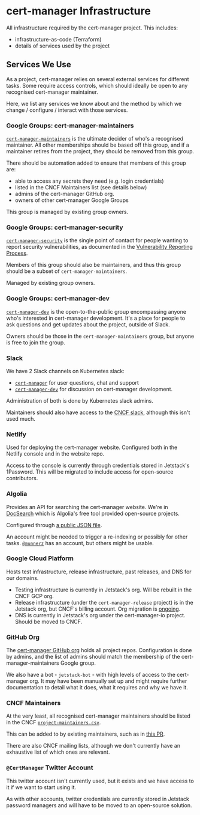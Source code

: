 # cert-manager Infrastructure

All infrastructure required by the cert-manager project. This includes:

- infrastructure-as-code (Terraform)
- details of services used by the project

## Services We Use

As a project, cert-manager relies on several external services for different tasks. Some require
access controls, which should ideally be open to any recognised cert-manager maintainer.

Here, we list any services we know about and the method by which we change / configure / interact
with those services.

### Google Groups: cert-manager-maintainers

[`cert-manager-maintainers`](https://groups.google.com/g/cert-manager-maintainers) is the ultimate decider of who's a recognised maintainer.
All other memberships should be based off this group, and if a maintainer retires from the project, they should be removed from this group.

There should be automation added to ensure that members of this group are:

- able to access any secrets they need (e.g. login credentials)
- listed in the CNCF Maintainers list (see details below)
- admins of the cert-manager GitHub org.
- owners of other cert-manager Google Groups

This group is managed by existing group owners.

### Google Groups: cert-manager-security

[`cert-manager-security`](https://groups.google.com/g/cert-manager-security) is the single point of contact for people wanting to report
security vulnerabilities, as documented in the [Vulnerability Reporting Process](https://github.com/jetstack/cert-manager/blob/master/SECURITY.md).

Members of this group should also be maintainers, and thus this group should be a subset of `cert-manager-maintainers`.

Managed by existing group owners.

### Google Groups: cert-manager-dev

[`cert-manager-dev`](https://groups.google.com/g/cert-manager-dev) is the open-to-the-public group encompassing anyone who's interested
in cert-manager development. It's a place for people to ask questions and get updates about the project, outside of Slack.

Owners should be those in the `cert-manager-maintainers` group, but anyone is free to join the group.

### Slack

We have 2 Slack channels on Kubernetes slack:

- [`cert-manager`](https://kubernetes.slack.com/archives/C4NV3DWUC) for user questions, chat and support
- [`cert-manager-dev`](https://kubernetes.slack.com/archives/CDEQJ0Q8M) for discussion on cert-manager development.

Administration of both is done by Kubernetes slack admins.

Maintainers should also have access to the [CNCF slack](https://cloud-native.slack.com/archives/C08PSKWQL), although this isn't used much.

### Netlify

Used for deploying the cert-manager website. Configured both in the Netlify console
and in the website repo.

Access to the console is currently through credentials stored in Jetstack's 1Password. This will be migrated
to include access for open-source contributors.

### Algolia

Provides an API for searching the cert-manager website. We're in [DocSearch](https://docsearch.algolia.com/docs/what-is-docsearch/)
which is Algolia's free tool provided open-source projects.

Configured through [a public JSON file](https://github.com/algolia/docsearch-configs/blob/master/configs/cert-manager.json).

An account might be needed to trigger a re-indexing or possibly for other tasks. [`@munnerz`](https://github.com/munnerz/) has
an account, but others might be usable.

### Google Cloud Platform

Hosts test infrastructure, release infrastructure, past releases, and DNS for our domains.

- Testing infrastructure is currently in Jetstack's org. Will be rebuilt in the CNCF GCP org.
- Release infrastructure (under the `cert-manager-release` project) is in the Jetstack org, but CNCF's billing account. Org migration is [ongoing](https://github.com/cert-manager/release/issues/50).
- DNS is currently in Jetstack's org under the cert-manager-io project. Should be moved to CNCF.

### GitHub Org

The [cert-manager GitHub org](https://github.com/cert-manager/) holds all project repos. Configuration is done by admins, and the list of admins should
match the membership of the cert-manager-maintainers Google group.

We also have a bot - `jetstack-bot` - with high levels of access to the cert-manager org. It may have been manually set up and might require further documentation to
detail what it does, what it requires and why we have it.

### CNCF Maintainers

At the very least, all recognised cert-manager maintainers should be listed in the CNCF [`project-maintainers.csv`](https://github.com/cncf/foundation/blob/main/project-maintainers.csv).

This can be added to by existing maintainers, such as in [this PR](https://github.com/cncf/foundation/pull/213).

There are also CNCF mailing lists, although we don't currently have an exhaustive list of which ones are relevant.

### `@CertManager` Twitter Account

This twitter account isn't currently used, but it exists and we have access to it if we want to start using it.

As with other accounts, twitter credentials are currently stored in Jetstack password managers and will have to be moved to
an open-source solution.
